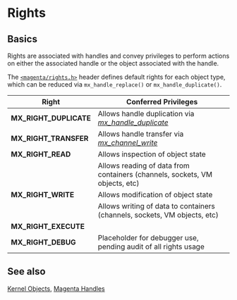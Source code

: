 # Rights

## Basics

Rights are associated with handles and convey privileges to perform actions on
either the associated handle or the object associated with the handle.

The [`<magenta/rights.h>`](../system/public/magenta/rights.h) header defines
default rights for each object type, which can be reduced via
`mx_handle_replace()` or `mx_handle_duplicate()`.

| Right | Conferred Privileges |
| ----- | -------------------- |
| **MX_RIGHT_DUPLICATE** | Allows handle duplication via [*mx_handle_duplicate*](syscalls/handle_duplicate.md) |
| **MX_RIGHT_TRANSFER** | Allows handle transfer via [*mx_channel_write*](syscalls/channel_write.md) |
| **MX_RIGHT_READ** | Allows inspection of object state |
|                   | Allows reading of data from containers (channels, sockets, VM objects, etc) |
| **MX_RIGHT_WRITE** | Allows modification of object state |
|                    | Allows writing of data to containers (channels, sockets, VM objects, etc) |
| **MX_RIGHT_EXECUTE** | |
| **MX_RIGHT_DEBUG** | Placeholder for debugger use, pending audit of all rights usage |

## See also
[Kernel Objects](kernel_objects.md),
[Magenta Handles](handles.md)
